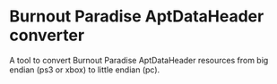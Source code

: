 # Burnout Paradise AptDataHeader converter
A tool to convert Burnout Paradise AptDataHeader resources from big endian (ps3 or xbox) to little endian (pc).
